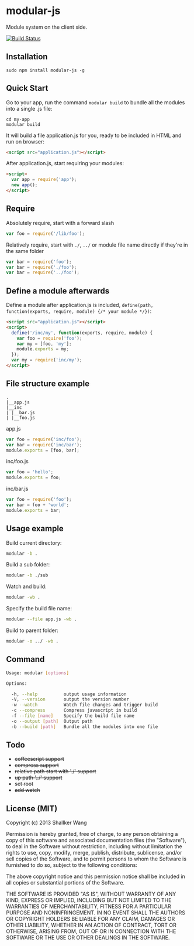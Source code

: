modular-js
==========

Module system on the client side.

[![Build Status](https://drone.io/github.com/shallker-wang/modular-js/status.png)](https://drone.io/github.com/shallker-wang/modular-js/latest)

## Installation
```
sudo npm install modular-js -g
```


## Quick Start
Go to your app, run the command `modular build` to bundle all the modules into a single .js file:
```
cd my-app
modular build
```

It will build a file application.js for you, ready to be included in HTML and run on browser:
```html
<script src="application.js"></script>
```

After application.js, start requiring your modules:
```html
<script>
  var app = require('app');
  new app();
</script>
```


## Require
Absolutely require, start with a forward slash
```javascript
var foo = require('/lib/foo');
```

Relatively require, start with `./`, `../` or module file name directly if they're in the same folder
```javascript
var bar = require('foo');
var bar = require('./foo');
var bar = require('../foo');
```

## Define a module afterwards
Define a module after application.js is included, `define(path, function(exports, require, module) {/* your module */})`:
```html
<script src="application.js"></script>
<script>
  define('/inc/my', function(exports, require, module) {
    var foo = require('foo');
    var my = [foo, 'my'];
    module.exports = my;
  });
  var my = require('inc/my');
</script>
```


## File structure example
```
.
|__app.js
|__inc
| |__bar.js
| |__foo.js
```

app.js
```javascript
var foo = require('inc/foo');
var bar = require('inc/bar');
module.exports = [foo, bar];
```

inc/foo.js
```javascript
var foo = 'hello';
module.exports = foo;
```

inc/bar.js
```javascript
var foo = require('foo');
var bar = foo + 'world';
module.exports = bar;
```


## Usage example
Build current directory:
```bash
modular -b .
```

Build a sub folder:
```bash
modular -b ./sub
```

Watch and build:
```bash
modular -wb .
```

Specify the build file name:
```bash
modular --file app.js -wb .
```

Build to parent folder:
```bash
modular -o ../ -wb .
```


## Command
```bash
Usage: modular [options]

Options:

  -h, --help          output usage information
  -V, --version       output the version number
  -w --watch          Watch file changes and trigger build
  -c --compress       Compress javascript in build
  -f --file [name]    Specify the build file name
  -o --output [path]  Output path
  -b --build [path]   Bundle all the modules into one file
```


## Todo
- ~~coffeescript support~~
- ~~compress support~~
- ~~relative path start with './' support~~
- ~~up path '../' support~~
- ~~set root~~
- ~~add watch~~


## License (MIT)

Copyright (c) 2013 Shallker Wang

Permission is hereby granted, free of charge, to any person
obtaining a copy of this software and associated documentation
files (the "Software"), to deal in the Software without
restriction, including without limitation the rights to use,
copy, modify, merge, publish, distribute, sublicense, and/or sell
copies of the Software, and to permit persons to whom the
Software is furnished to do so, subject to the following
conditions:

The above copyright notice and this permission notice shall be
included in all copies or substantial portions of the Software.

THE SOFTWARE IS PROVIDED "AS IS", WITHOUT WARRANTY OF ANY KIND,
EXPRESS OR IMPLIED, INCLUDING BUT NOT LIMITED TO THE WARRANTIES
OF MERCHANTABILITY, FITNESS FOR A PARTICULAR PURPOSE AND
NONINFRINGEMENT. IN NO EVENT SHALL THE AUTHORS OR COPYRIGHT
HOLDERS BE LIABLE FOR ANY CLAIM, DAMAGES OR OTHER LIABILITY,
WHETHER IN AN ACTION OF CONTRACT, TORT OR OTHERWISE, ARISING
FROM, OUT OF OR IN CONNECTION WITH THE SOFTWARE OR THE USE OR
OTHER DEALINGS IN THE SOFTWARE.

